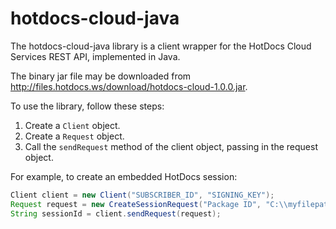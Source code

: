 hotdocs-cloud-java
==================
The hotdocs-cloud-java library is a client wrapper for the HotDocs Cloud Services REST API, implemented in Java.

The binary jar file may be downloaded from http://files.hotdocs.ws/download/hotdocs-cloud-1.0.0.jar.

To use the library, follow these steps:

1. Create a `Client` object.
2. Create a `Request` object.
3. Call the `sendRequest` method of the client object, passing in the request object.

For example, to create an embedded HotDocs session:
```java
Client client = new Client("SUBSCRIBER_ID", "SIGNING_KEY");  
Request request = new CreateSessionRequest("Package ID", "C:\\myfilepath\\package.hdpkg");  
String sessionId = client.sendRequest(request);  
```
